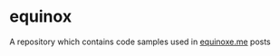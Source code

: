 # equinox
A repository which contains code samples used in [equinoxe.me](https://equinoxe.me/) posts
